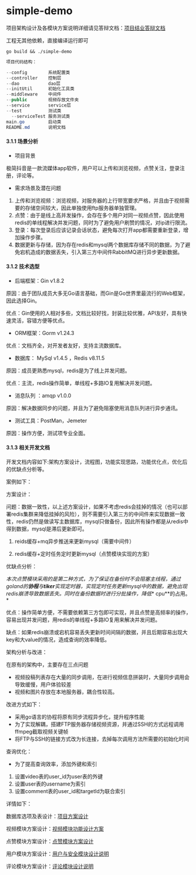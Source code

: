 # simple-demo

项目架构设计及各模块方案说明详细请见答辩文档：[项目结业答辩文档](https://asbmk9lxgu.feishu.cn/docx/J2o8dEJWCo8tP4xT8r3c2FPJny1)

工程无其他依赖，直接编译运行即可

```shell
go build && ./simple-demo
```

```java
项目代码结构：

--config        系统配置类
--controller    控制层
--dao           dao层
--initUtil      初始化工具类
--middleware    中间件
--public        视频存放文件夹
--service       service层
--test          测试类
  --serviceTest 服务测试类
main.go         启动类
README.md       说明文档
```

#### 3.1.1 场景分析

- 项目背景

极简抖音是一款流媒体app软件，用户可以上传和浏览视频，点赞关注，登录注册，评论等。

- 需求场景及潜在问题

1. 上传和浏览视频：浏览视频，对服务器的上行带宽要求严格，并且由于视频需要的存储空间较大，因此单独使用ftp服务器单独管理。
2. 点赞：由于是线上高并发操作，会存在多个用户对同一视频点赞，因此使用redis的单线程解决并发问题，同时为了避免用户刷赞的情况，对ip进行限流。
3. 登录：每次登录后应该记录会话状态，避免每次打开app都需要重新登录，增加操作步骤。
4. 数据更新与存储，因为存在redis和mysql两个数据库存储不同的数据，为了避免宕机造成的数据丢失，引入第三方中间件RabbitMQ进行异步更新数据。

#### 3.1.2 技术选型

+ 后端框架：Gin v1.8.2

原因：由于团队成员大多无Go语言基础，而Gin是Go世界里最流行的Web框架，因此选择Gin。

优点：Gin使用的人相对多些，文档比较好找，封装比较优雅，API友好，具有快速灵活，容错方便等优点。

+ ORM框架：Gorm v1.24.3

优点：文档齐全，对开发者友好，支持主流数据库。

+ 数据库： MySql v1.4.5 ，Redis v8.11.5

原因：成员更熟悉mysql，redis是为了线上并发问题。

优点：主流，redis操作简单，单线程+多路IO复用解决并发问题。

+ 消息队列 ：amqp v1.0.0

原因：解决数据同步的问题，并且为了避免阻塞使用消息队列进行异步通讯。

+ 测试工具：PostMan，Jemeter

原因：操作方便，测试项专业全面。

#### 3.1.3 相关开发文档

开发文档内容如下:架构方案设计，流程图，功能实现思路，功能优化点，优化后的优缺点分析等。

案例如下：

方案设计：

问题：数据一致性，以上述方案设计，如果不考虑redis会挂掉的情况（也可以部署redis集群来降低挂掉的风险），则不需要引入第三方的中间件来实现数据一致性，redis仍然是做读写主数据库，mysql只做备份，因此所有操作都是从redis中得到数据，mysql是滞后更新即可。

1. reids缓存+mq异步推送来更新mysql（需要中间件）

2. redis缓存+定时任务定时更新mysql（点赞模块实现的方案）

优缺点分析：

*本次点赞模块采用的是第二种方式，为了保证在备份时不会阻塞主线程，通过goland的**协程**与**tiker**实现定时器，实现定时任务更新mysql中的数据，避免出现redis崩溃导致数据丢失。同时在备份数据时进行分批操作，降低**
cpu**的占用。*

优点：操作简单方便，不需要依赖第三方包即可实现，并且点赞是高频率的操作，容易出现并发问题，用redis的单线程+多路IO复用来解决并发问题。

缺点：如果redis崩溃或宕机容易丢失更新时间间隔的数据，并且后期容易出现大key和大value的情况，造成查询的效率降低。

架构分析与改进：

在原有的架构中，主要存在三点问题

- 视频投稿列表存在大量的同步调用，在进行视频信息拼装时，大量同步调用会导致缓慢，用户体验较差
- 视频和图片存放在本地服务器，耦合性较高。

改进方式如下：

- 采用go语言的协程将原有同步流程异步化，提升程序性能
- 为了实现解耦，搭建FTP服务器存储视频资源，并通过SSH的方式远程调用ffmpeg截取视频关键帧
- 将FTP与SSH的链接方式改为长连接，去掉每次调用方法所需要的初始化时间

查询优化：

- 为了提高查询效率，添加外键和索引

1. 设置video表的user_id为user表的外键
2. 设置user表的username为索引
3. 设置comment表的user_id和targetId为联合索引

详情如下：

数据库选项及表设计：[项目方案设计](https://asbmk9lxgu.feishu.cn/docx/OtiadyKyno3VDGxyOLVcsouGnNO)

视频模块方案设计：[视频模块功能设计方案](https://asbmk9lxgu.feishu.cn/docx/TovBdGTEvoaDcFxXvMWcbARxnHc)

点赞模块方案设计：[点赞模块方案设计](https://asbmk9lxgu.feishu.cn/docx/ZGFOd3UgGoTTWux9TYkc9wCUnSg)

用户模块方案设计：[用户与安全模块设计说明 ](https://asbmk9lxgu.feishu.cn/docx/GbBCdRtvloZVabxfdeKc8ZcZnid)

评论模块方案设计：[评论模块设计说明](https://ghqjrqsxpx.feishu.cn/docx/JxeGd9QfHo2fXFxRrSicDQerneh) 

